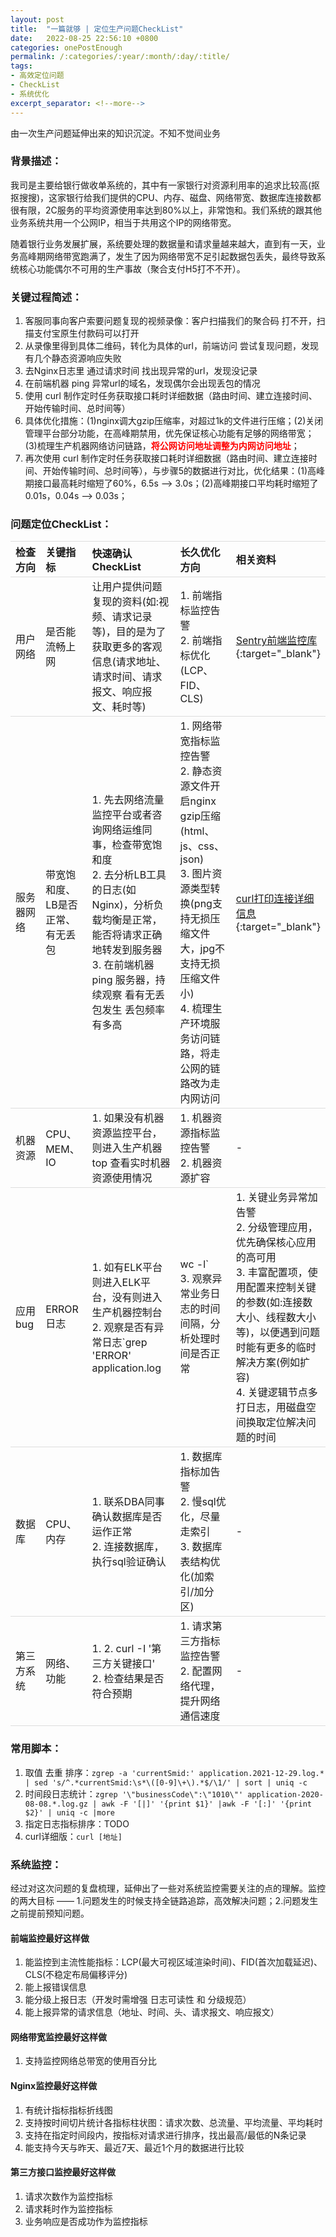 ```yaml
---
layout: post
title:  "一篇就够 | 定位生产问题CheckList"
date:   2022-08-25 22:56:10 +0800
categories: onePostEnough
permalink: /:categories/:year/:month/:day/:title/
tags: 
- 高效定位问题
- CheckList
- 系统优化
excerpt_separator: <!--more-->
---
```


由一次生产问题延伸出来的知识沉淀。不知不觉间业务<!--more-->

### 背景描述：

我司是主要给银行做收单系统的，其中有一家银行对资源利用率的追求比较高(抠抠搜搜)，这家银行给我们提供的CPU、内存、磁盘、网络带宽、数据库连接数都很有限，2C服务的平均资源使用率达到80%以上，非常饱和。我们系统的跟其他业务系统共用一个公网IP，相当于共用这个IP的网络带宽。

随着银行业务发展扩展，系统要处理的数据量和请求量越来越大，直到有一天，业务高峰期网络带宽跑满了，发生了因为网络带宽不足引起数据包丢失，最终导致系统核心功能偶尔不可用的生产事故（聚合支付H5打不不开）。


### 关键过程简述：

1. 客服同事向客户索要问题复现的视频录像：客户扫描我们的聚合码 打不开，扫描支付宝原生付款码可以打开
2. 从录像里得到具体二维码，转化为具体的url，前端访问 尝试复现问题，发现有几个静态资源响应失败
3. 去Nginx日志里 通过请求时间 找出现异常的url，发现没记录
4. 在前端机器 ping 异常url的域名，发现偶尔会出现丢包的情况
5. 使用 curl 制作定时任务获取接口耗时详细数据（路由时间、建立连接时间、开始传输时间、总时间等）
6. 具体优化措施：(1)nginx调大gzip压缩率，对超过1k的文件进行压缩；(2)关闭管理平台部分功能，在高峰期禁用，优先保证核心功能有足够的网络带宽；(3)梳理生产机器网络访问链路，**将公网访问地址调整为内网访问地址**；
7. 再次使用 curl 制作定时任务获取接口耗时详细数据（路由时间、建立连接时间、开始传输时间、总时间等），与步骤5的数据进行对比，优化结果：(1)高峰期接口最高耗时缩短了60%，6.5s --> 3.0s；(2)高峰期接口平均耗时缩短了0.01s，0.04s --> 0.03s；


### 问题定位CheckList：

|检查方向 | 关键指标 | 快速确认CheckList | 长久优化方向| 相关资料|
|:--|:--|:--|:--|:--|
|用户网络 | 是否能流畅上网 | 让用户提供问题复现的资料(如:视频、请求记录等)，目的是为了获取更多的客观信息(请求地址、请求时间、请求报文、响应报文、耗时等) | 1. 前端指标监控告警<br/>2. 前端指标优化(LCP、FID、CLS) | [Sentry前端监控库](https://docs.sentry.io/){:target="_blank"} |
|服务器网络 | 带宽饱和度、LB是否正常、有无丢包 | 1. 先去网络流量监控平台或者咨询网络运维同事，检查带宽饱和度<br/>2. 去分析LB工具的日志(如Nginx)，分析负载均衡是正常，能否将请求正确地转发到服务器<br/>3. 在前端机器 ping 服务器，持续观察 看有无丢包发生 丢包频率有多高 | 1. 网络带宽指标监控告警<br>2. 静态资源文件开启nginx gzip压缩(html、js、css、json)<br/>3. 图片资源类型转换(png支持无损压缩文件大，jpg不支持无损压缩文件小)<br/>4. 梳理生产环境服务访问链路，将走公网的链路改为走内网访问 | [curl打印连接详细信息](https://blog.josephscott.org/2011/10/14/timing-details-with-curl/){:target="_blank"} |
|机器资源 | CPU、MEM、IO | 1. 如果没有机器资源监控平台，则进入生产机器 top 查看实时机器资源使用情况 | 1. 机器资源指标监控告警<br/>2. 机器资源扩容 | -|
|应用bug | ERROR日志 | 1. 如有ELK平台则进入ELK平台，没有则进入生产机器控制台<br/>2. 观察是否有异常日志`grep 'ERROR' application.log | wc -l` <br/>3. 观察异常业务日志的时间间隔，分析处理时间是否正常 | 1. 关键业务异常加告警<br/>2. 分级管理应用，优先确保核心应用的高可用<br/>3. 丰富配置项，使用配置来控制关键的参数(如:连接数大小、线程数大小等)，以便遇到问题时能有更多的临时解决方案(例如扩容)<br/>4. 关键逻辑节点多打日志，用磁盘空间换取定位解决问题的时间 | - |
|数据库 | CPU、内存 | 1. 联系DBA同事 确认数据库是否运作正常<br/>2. 连接数据库，执行sql验证确认 | 1. 数据库指标加告警<br/>2. 慢sql优化，尽量走索引<br/>3. 数据库表结构优化(加索引/加分区) | - |
|第三方系统 | 网络、功能 | 1. 2. curl -I '第三方关键接口'<br/>2. 检查结果是否符合预期 | 1. 请求第三方指标监控告警<br/>2. 配置网络代理，提升网络通信速度 | - |

### 常用脚本：

1. 取值 去重 排序：`zgrep -a 'currentSmid:' application.2021-12-29.log.* | sed 's/^.*currentSmid:\s*\([0-9]\+\).*$/\1/' | sort | uniq -c`
2. 时间段日志统计：`zgrep '\"businessCode\":\"1010\"' application-2020-08-08.*.log.gz | awk -F '[|]' '{print $1}' |awk -F '[:]' '{print $2}' | uniq -c |more`
3. 指定日志指标排序：TODO
4. curl详细版：`curl [地址]`


### 系统监控：

经过对这次问题的复盘梳理，延伸出了一些对系统监控需要关注的点的理解。监控的两大目标 —— 1.问题发生的时候支持全链路追踪，高效解决问题；2.问题发生之前提前预知问题。


#### 前端监控最好这样做

1. 能监控到主流性能指标：LCP(最大可视区域渲染时间)、FID(首次加载延迟)、CLS(不稳定布局偏移评分)
2. 能上报错误信息
3. 能分级上报日志（开发时需增强 日志可读性 和 分级规范）
4. 能上报异常的请求信息（地址、时间、头、请求报文、响应报文）

#### 网络带宽监控最好这样做

1. 支持监控网络总带宽的使用百分比

#### Nginx监控最好这样做

1. 有统计指标指标折线图
2. 支持按时间切片统计各指标柱状图：请求次数、总流量、平均流量、平均耗时
3. 支持在指定时间段内，按指标对请求进行排序，找出最高/最低的N条记录
4. 能支持今天与昨天、最近7天、最近1个月的数据进行比较

#### 第三方接口监控最好这样做

1. 请求次数作为监控指标
2. 请求耗时作为监控指标
3. 业务响应是否成功作为监控指标


<style>
strong {
    color: red;
}
td,th {
    border-top: 1px solid #ddd;
    border-bottom: 1px solid #ddd;
}
table th:first-of-type {
    width: 8vw;
}
table th:nth-of-type(2) {
    width: 12vw;
}
table th:nth-of-type(3) {
    width: 35vw;
}
table th:nth-of-type(4) {
    width: 35vw;
}
table th:nth-of-type(5) {
    width: 10vw;
}
</style>

